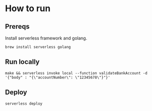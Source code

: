 #  How to run

## Prereqs

Install serverless framework and golang.
```
brew install serverless golang
```

## Run locally

```
make && serverless invoke local --function validateBankAccount -d '{"body" : "{\"accountNumber\": \"12345678\"}"}'
```

## Deploy

```
serverless deploy
```
